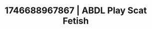 ---
categories:
- Tasteful nudity
- Erotic surprise
- Kinky dreams
- AI-generated
- Eco-erotica
- Candlelit scenes
- ASMR
- Cosplay
image: /assets/images/1746688967867.jpg
layout: post
seo:
  description: Featured content with exclusive Scat Fetish, ABDL Play. HD images available.
  keywords: Scat Fetish, ABDL Play
  og_image: /assets/images/1746688967867.jpg
  schema_type: VisualArtwork
tags:
- '#1746688967867'
- Scat Fetish
- ABDL Play
title: 1746688967867 | ABDL Play Scat Fetish
---